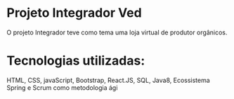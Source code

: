 # Projeto Integrador Ved

<p>O projeto Integrador teve como tema uma loja virtual de produtor orgânicos.</p>
<h1>Tecnologias utilizadas:</h1>
<p>HTML, CSS, javaScript, Bootstrap, React.JS, SQL, Java8, Ecossistema Spring e
Scrum como metodologia ági</p>
